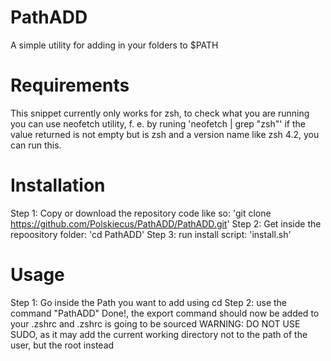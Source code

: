 # PathADD
A simple utility for adding in your folders to $PATH

# Requirements
This snippet currently only works for zsh, to check what you are running you can use neofetch utility,
f. e. by runing 'neofetch | grep "zsh"' if the value returned is not empty but is zsh and a version name like
zsh 4.2, you can run this.

# Installation
Step 1: Copy or download the repository code like so: 'git clone https://github.com/Polskiecus/PathADD/PathADD.git'
Step 2: Get inside the repoository folder: 'cd PathADD'
Step 3: run install script: 'install.sh'

# Usage
Step 1: Go inside the Path you want to add using cd
Step 2: use the command "PathADD"
Done!, the export command should now be added to your .zshrc and .zshrc is going to be sourced
WARNING: DO NOT USE SUDO, as it may add the current working directory not to the path of the user, but the root instead

